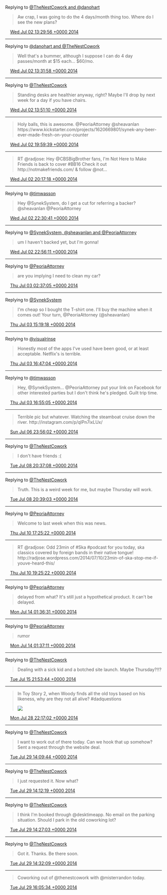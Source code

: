 Replying to [@TheNestCowork and @danohart](https://twitter.com/TheNestCowork/status/484027358517551106)

> Aw crap, I was going to do the 4 days/month thing too\. Where do I see the new plans?

<img src="../../media/tweet.ico" width="12" /> [Wed Jul 02 13:29:56 +0000 2014](https://twitter.com/timwasson/status/484328119088975872)

----

Replying to [@danohart and @TheNestCowork](https://twitter.com/danohart/status/484328290438492161)

> Well that's a bummer, although I suppose I can do 4 day passes/month at $15 each\.\.\. $60/mo\.

<img src="../../media/tweet.ico" width="12" /> [Wed Jul 02 13:31:58 +0000 2014](https://twitter.com/timwasson/status/484328629212835840)

----

Replying to [@TheNestCowork](https://twitter.com/TheNestCowork/status/484329030187884544)

> Standing desks are healthier anyway, right? Maybe I'll drop by next week for a day if you have chairs\.

<img src="../../media/tweet.ico" width="12" /> [Wed Jul 02 13:51:10 +0000 2014](https://twitter.com/timwasson/status/484333460203769856)

----

> Holy balls, this is awesome\. @PeoriaAttorney @sheavanlan https://www\.kickstarter\.com/projects/1620669801/synek\-any\-beer\-ever\-made\-fresh\-on\-your\-counter

<img src="../../media/tweet.ico" width="12" /> [Wed Jul 02 19:59:39 +0000 2014](https://twitter.com/timwasson/status/484426194876915712)

----

> RT @radjose: Hey @CBSBigBrother fans, I'm Not Here to Make Friends is back to cover \#BB16 Check it out http://notmakefriends\.com/ &amp; follow @not…

<img src="../../media/tweet.ico" width="12" /> [Wed Jul 02 20:17:18 +0000 2014](https://twitter.com/timwasson/status/484430634367328256)

----

Replying to [@timwasson](https://twitter.com/sheavanlan/status/484463884510560256)

> Hey @SynekSystem, do I get a cut for referring a backer? @sheavanlan @PeoriaAttorney

<img src="../../media/tweet.ico" width="12" /> [Wed Jul 02 22:30:41 +0000 2014](https://twitter.com/timwasson/status/484464200685613056)

----

Replying to [@SynekSystem, @sheavanlan and @PeoriaAttorney](https://twitter.com/SYNEKbeer/status/484466872067178497)

> um I haven't backed yet, but I'm gonna\!

<img src="../../media/tweet.ico" width="12" /> [Wed Jul 02 22:56:11 +0000 2014](https://twitter.com/timwasson/status/484470620281774082)

----

Replying to [@PeoriaAttorney](https://twitter.com/PeoriaAttorney/status/484511097622642688)

> are you implying I need to clean my car?

<img src="../../media/tweet.ico" width="12" /> [Thu Jul 03 02:37:05 +0000 2014](https://twitter.com/timwasson/status/484526213013061633)

----

Replying to [@SynekSystem](https://twitter.com/SYNEKbeer/status/484475498005688320)

> I'm cheap so I bought the T\-shirt one\. I'll buy the machine when it comes out\! Your turn, @PeoriaAttorney \(@sheavanlan\)

<img src="../../media/tweet.ico" width="12" /> [Thu Jul 03 15:19:18 +0000 2014](https://twitter.com/timwasson/status/484718027850911744)

----

Replying to [@visualrinse](https://twitter.com/visualrinse/status/484736554724651008)

> Honestly most of the apps I've used have been good, or at least acceptable\. Netflix's is terrible\.

<img src="../../media/tweet.ico" width="12" /> [Thu Jul 03 16:47:04 +0000 2014](https://twitter.com/timwasson/status/484740117572382721)

----

Replying to [@timwasson](https://twitter.com/SYNEKbeer/status/484475498005688320)

> Hey, @SynekSystem\.\.\. @PeoriaAttorney put your link on Facebook for other interested parties but I don't think he's pledged\. Guilt trip time\.

<img src="../../media/tweet.ico" width="12" /> [Thu Jul 03 16:55:05 +0000 2014](https://twitter.com/timwasson/status/484742135061938176)

----

> Terrible pic but whatever\. Watching the steamboat cruise down the river\. http://instagram\.com/p/qIPn7ixLUx/

<img src="../../media/tweet.ico" width="12" /> [Sun Jul 06 23:56:02 +0000 2014](https://twitter.com/timwasson/status/485935232197984256)

----

Replying to [@TheNestCowork](https://twitter.com/TheNestCowork/status/486609825791766530)

> I don't have friends :\(

<img src="../../media/tweet.ico" width="12" /> [Tue Jul 08 20:37:08 +0000 2014](https://twitter.com/timwasson/status/486609955534143488)

----

Replying to [@TheNestCowork](https://twitter.com/TheNestCowork/status/486610241337847808)

> Truth\. This is a weird week for me, but maybe Thursday will work\.

<img src="../../media/tweet.ico" width="12" /> [Tue Jul 08 20:39:03 +0000 2014](https://twitter.com/timwasson/status/486610435165392896)

----

Replying to [@PeoriaAttorney](https://twitter.com/PeoriaAttorney/status/487029021038112768)

> Welcome to last week when this was news\.

<img src="../../media/tweet.ico" width="12" /> [Thu Jul 10 17:25:22 +0000 2014](https://twitter.com/timwasson/status/487286468566872064)

----

> RT @radjose: Odd 23min of \#Ska \#podcast for you today, ska classics covered by foreign bands in their native tongue\! http://radjose\.wordpress\.com/2014/07/10/23min\-of\-ska\-stop\-me\-if\-youve\-heard\-this/

<img src="../../media/tweet.ico" width="12" /> [Thu Jul 10 19:25:22 +0000 2014](https://twitter.com/timwasson/status/487316667987677184)

----

Replying to [@PeoriaAttorney](https://twitter.com/PeoriaAttorney/status/488497061445500928)

> delayed from what? It's still just a hypothetical product\. It can't be delayed\.

<img src="../../media/tweet.ico" width="12" /> [Mon Jul 14 01:36:31 +0000 2014](https://twitter.com/timwasson/status/488497235303215104)

----

Replying to [@PeoriaAttorney](https://twitter.com/PeoriaAttorney/status/488497355273297920)

> rumor

<img src="../../media/tweet.ico" width="12" /> [Mon Jul 14 01:37:11 +0000 2014](https://twitter.com/timwasson/status/488497402068750336)

----

Replying to [@TheNestCowork](https://twitter.com/TheNestCowork/status/489051508315418626)

> Dealing with a sick kid and a botched site launch\. Maybe Thursday?\!\!?

<img src="../../media/tweet.ico" width="12" /> [Tue Jul 15 21:53:44 +0000 2014](https://twitter.com/timwasson/status/489165945353412609)

----

> In Toy Story 2, when Woody finds all the old toys based on his likeness, why are they not all alive? \#dadquestions 
> 
> ![](../../media/493882853571043331-Btqf1mZCAAIa7-B.jpg)

<img src="../../media/tweet.ico" width="12" /> [Mon Jul 28 22:17:02 +0000 2014](https://twitter.com/timwasson/status/493882853571043331)

----

Replying to [@TheNestCowork](https://twitter.com/TheNestCowork/status/489849519228452865)

> I want to work out of there today\. Can we hook that up somehow? Sent a request through the website deal\.

<img src="../../media/tweet.ico" width="12" /> [Tue Jul 29 14:09:44 +0000 2014](https://twitter.com/timwasson/status/494122607579774976)

----

Replying to [@TheNestCowork](https://twitter.com/TheNestCowork/status/494122949339652096)

> I just requested it\. Now what?

<img src="../../media/tweet.ico" width="12" /> [Tue Jul 29 14:12:19 +0000 2014](https://twitter.com/timwasson/status/494123256388259840)

----

Replying to [@TheNestCowork](https://twitter.com/TheNestCowork/status/494125388923019265)

> I think I'm booked through @desktimeapp\. No email on the parking situation\. Should I park in the old coworking lot?

<img src="../../media/tweet.ico" width="12" /> [Tue Jul 29 14:27:03 +0000 2014](https://twitter.com/timwasson/status/494126964257849344)

----

Replying to [@TheNestCowork](https://twitter.com/TheNestCowork/status/494128044865368064)

> Got it\. Thanks\. Be there soon\.

<img src="../../media/tweet.ico" width="12" /> [Tue Jul 29 14:32:09 +0000 2014](https://twitter.com/timwasson/status/494128248331440129)

----

> Coworking out of @thenestcowork with @misterrandon today\.

<img src="../../media/tweet.ico" width="12" /> [Tue Jul 29 16:05:34 +0000 2014](https://twitter.com/timwasson/status/494151758831034368)